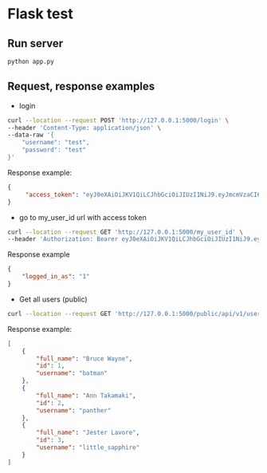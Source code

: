 # Flask test

## Run server

```bash
python app.py
```

## Request, response examples

- login

```bash
curl --location --request POST 'http://127.0.0.1:5000/login' \
--header 'Content-Type: application/json' \
--data-raw '{
    "username": "test",
    "password": "test"
}'
```

Response example:

```json
{
     "access_token": "eyJ0eXAiOiJKV1QiLCJhbGciOiJIUzI1NiJ9.eyJmcmVzaCI6ZmFsc2UsImlhdCI6MTY2MzIyNzcyNywianRpIjoiNDNiM2EzYjAtNzFiNS00NjFlLTk5YWYtNzljYzQyOTI5MGZkIiwidHlwZSI6ImFjY2VzcyIsInN1YiI6InRlc3QiLCJuYmYiOjE2NjMyMjc3MjcsImV4cCI6MTY2MzIyODYyN30.A0OHY0qK5Tc8BDMSC5kLYhA69zme0pn08kHcoW5rmUE"
}
```

- go to my_user_id url with access token

```bash
curl --location --request GET 'http://127.0.0.1:5000/my_user_id' \
--header 'Authorization: Bearer eyJ0eXAiOiJKV1QiLCJhbGciOiJIUzI1NiJ9.eyJmcmVzaCI6ZmFsc2UsImlhdCI6MTY2MzIyNzcyNywianRpIjoiNDNiM2EzYjAtNzFiNS00NjFlLTk5YWYtNzljYzQyOTI5MGZkIiwidHlwZSI6ImFjY2VzcyIsInN1YiI6InRlc3QiLCJuYmYiOjE2NjMyMjc3MjcsImV4cCI6MTY2MzIyODYyN30.A0OHY0qK5Tc8BDMSC5kLYhA69zme0pn08kHcoW5rmUE'
```

Response example

```json
{
    "logged_in_as": "1"
}
```

- Get all users (public)

```bash
curl --location --request GET 'http://127.0.0.1:5000/public/api/v1/users'
```

Response example:

```json
[
    {
        "full_name": "Bruce Wayne",
        "id": 1,
        "username": "batman"
    },
    {
        "full_name": "Ann Takamaki",
        "id": 2,
        "username": "panther"
    },
    {
        "full_name": "Jester Lavore",
        "id": 3,
        "username": "little_sapphire"
    }
]
```
